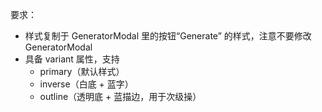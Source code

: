 要求：
- 样式复制于 GeneratorModal 里的按钮“Generate” 的样式，注意不要修改 GeneratorModal
- 具备 variant 属性，支持
    - primary（默认样式）
    - inverse（白底 + 蓝字）
    - outline（透明底 + 蓝描边，用于次级操）